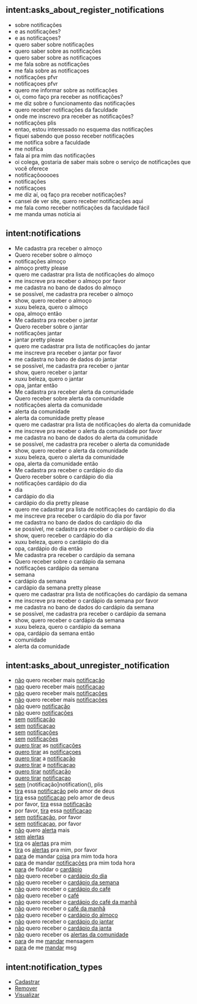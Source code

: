 ## intent:asks_about_register_notifications
- sobre notificações
- e as notificações?
- e as notificaçoes?
- quero saber sobre notificações
- quero saber sobre as notificações
- quero saber sobre as notificaçoes
- me fala sobre as notificações
- me fala sobre as notificaçoes
- notificações pfvr
- notificaçoes pfvr
- quero me informar sobre as notificações
- oi, como faço pra receber as notificações?
- me diz sobre o funcionamento das notificações
- quero receber notificações da faculdade
- onde me inscrevo pra receber as notificações?
- notificações plis
- entao, estou interessado no esquema das notificações
- fiquei sabendo que posso receber notificações
- me notifica sobre a faculdade
- me notifica
- fala ai pra mim das notificações
- oi colega, gostaria de saber mais sobre o serviço de notificações que você oferece
- notificaçõooooes
- notificações
- notificaçoes
- me diz aí, oq faço pra receber notificações?
- cansei de ver site, quero receber notificações aqui
- me fala como receber notificações da faculdade fácil
- me manda umas notícia ai

## intent:notifications
- Me cadastra pra receber o almoço
- Quero receber sobre o almoço
- notificações almoço
- almoço pretty please
- quero me cadastrar pra lista de notificações do almoço
- me inscreve pra receber o almoço por favor
- me cadastra no bano de dados do almoço
- se possível, me cadastra pra receber o almoço
- show, quero receber o almoço
- xuxu beleza, quero o almoço
- opa, almoço então
- Me cadastra pra receber o jantar
- Quero receber sobre o jantar
- notificações jantar
- jantar pretty please
- quero me cadastrar pra lista de notificações do jantar
- me inscreve pra receber o jantar por favor
- me cadastra no bano de dados do jantar
- se possível, me cadastra pra receber o jantar
- show, quero receber o jantar
- xuxu beleza, quero o jantar
- opa, jantar então
- Me cadastra pra receber alerta da comunidade
- Quero receber sobre alerta da comunidade
- notificações alerta da comunidade
- alerta da comunidade
- alerta da comunidade pretty please
- quero me cadastrar pra lista de notificações do alerta da comunidade
- me inscreve pra receber o alerta da comunidade por favor
- me cadastra no bano de dados do alerta da comunidade
- se possível, me cadastra pra receber o alerta da comunidade
- show, quero receber o alerta da comunidade
- xuxu beleza, quero o alerta da comunidade
- opa, alerta da comunidade então
- Me cadastra pra receber o cardápio do dia
- Quero receber sobre o cardápio do dia
- notificações cardápio do dia
- dia
- cardápio do dia
- cardápio do dia pretty please
- quero me cadastrar pra lista de notificações do cardápio do dia
- me inscreve pra receber o cardápio do dia por favor
- me cadastra no bano de dados do cardápio do dia
- se possível, me cadastra pra receber o cardápio do dia
- show, quero receber o cardápio do dia
- xuxu beleza, quero o cardápio do dia
- opa, cardápio do dia então
- Me cadastra pra receber o cardápio da semana
- Quero receber sobre o cardápio da semana
- notificações cardápio da semana
- semana
- cardápio da semana
- cardápio da semana pretty please
- quero me cadastrar pra lista de notificações do cardápio da semana
- me inscreve pra receber o cardápio da semana por favor
- me cadastra no bano de dados do cardápio da semana
- se possível, me cadastra pra receber o cardápio da semana
- show, quero receber o cardápio da semana
- xuxu beleza, quero o cardápio da semana
- opa, cardápio da semana então
- comunidade
- alerta da comunidade

## intent:asks_about_unregister_notification
- [não](option) quero receber mais [notificação](notification)
- [nao](option) quero receber mais [notificaçao](notification)
- [não](option) quero receber mais [notificações](notification)
- [não](option) quero receber mais [notificações](notification)
- [não](option) quero [notificação](notification)
- [não](option) quero [notificações](notification)
- [sem](option) [notificação](notification)
- [sem](option) [notificaçao](notification)
- [sem](option) [notificações](notification)
- [sem](option) [notificações](notification)
- [quero tirar](option) as [notificações](notification)
- [quero tirar](option) as [notificaçoes](notification)
- [quero tirar](option) a [notificação](notification)
- [quero tirar](option) a [notificaçao](notification)
- [quero tirar](option) [notificação](notification)
- [quero tirar](option) [notificaçao](notification)
- [sem](option) [notificação]notification(), plis
- [tira](option) essa [notificação](notification) pelo amor de deus
- [tira](option) essa [notificaçao](notification) pelo amor de deus
- por favor, [tira](option) essa [notificação](notification)
- por favor, [tira](option) essa [notificaçao](notification)
- [sem](option) [notificação](notification), por favor
- [sem](option) [notificaçao](notification), por favor
- [não](option) quero [alerta](notification) mais
- [sem](option) [alertas](notification)
- [tira](option) os [alertas](notification) pra mim
- [tira](option) os [alertas](notification) pra mim, por favor
- [para](option) de mandar [coisa](notification) pra mim toda hora
- [para](option) de mandar [notificações](notification) pra mim toda hora
- [para](option) de floddar o [cardápio](notification)
- [não](option) quero receber o [cardápio do dia](notification)
- [não](option) quero receber o [cardápio da semana](notification)
- [não](option) quero receber o [cardápio do café](notification)
- [não](option) quero receber o [café](notification)
- [não](option) quero receber o [cardápio do café da manhã](notification)
- [não](option) quero receber o [café da manhã](notification)
- [não](option) quero receber o [cardápio do almoço](notification)
- [não](option) quero receber o [cardápio do jantar](notification)
- [não](option) quero receber o [cardápio da janta](notification)
- [não](option) quero receber os [alertas da comunidade](notification)
- [para](option) de me [mandar](notification) mensagem
- [para](option) de me [mandar](notification) msg

## intent:notification_types
- [Cadastrar](notification_types)
- [Remover](notification_types)
- [Visualizar](notification_types)
